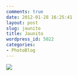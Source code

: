```yaml
---
comments: true
date: 2012-01-28 16:25:41
layout: post
slug: jaunito
title: Jaunito
wordpress_id: 5022
categories:
- PhotoBlog
---
```


![](http://ryanfitzer.com/main/wp-content/uploads/2012/01/jaunito-790x800.jpg)

